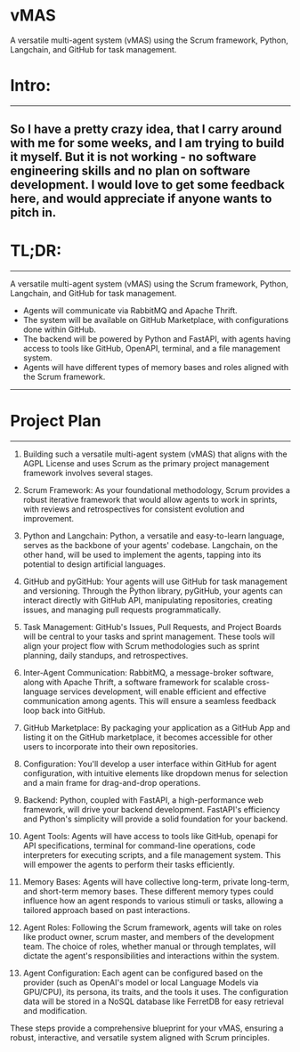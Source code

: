 # vMAS
A versatile multi-agent system (vMAS) using the Scrum framework, Python, Langchain, and GitHub for task management.

# Intro: 
---
So I have a pretty crazy idea, that I carry around with me for some weeks, and I am trying to build it myself. But it is not working - no software engineering skills and no plan on software development.
I would love to get some feedback here, and would appreciate if anyone wants to pitch in.
---

# TL;DR:
---
A versatile multi-agent system (vMAS) using the Scrum framework, Python, Langchain, and GitHub for task management. 
- Agents will communicate via RabbitMQ and Apache Thrift. 
- The system will be available on GitHub Marketplace, with configurations done within GitHub. 
- The backend will be powered by Python and FastAPI, with agents having access to tools like GitHub, OpenAPI, terminal, and a file management system. 
- Agents will have different types of memory bases and roles aligned with the Scrum framework.
---

# Project Plan
--- 
1.  Building such a versatile multi-agent system (vMAS) that aligns with the AGPL License and uses Scrum as the primary project management framework involves several stages.

2.  Scrum Framework: As your foundational methodology, Scrum provides a robust iterative framework that would allow agents to work in sprints, with reviews and retrospectives for consistent evolution and improvement.

3.  Python and Langchain: Python, a versatile and easy-to-learn language, serves as the backbone of your agents' codebase. Langchain, on the other hand, will be used to implement the agents, tapping into its potential to design artificial languages.

4.  GitHub and pyGitHub: Your agents will use GitHub for task management and versioning. Through the Python library, pyGitHub, your agents can interact directly with GitHub API, manipulating repositories, creating issues, and managing pull requests programmatically.

5.  Task Management: GitHub's Issues, Pull Requests, and Project Boards will be central to your tasks and sprint management. These tools will align your project flow with Scrum methodologies such as sprint planning, daily standups, and retrospectives.

6.  Inter-Agent Communication: RabbitMQ, a message-broker software, along with Apache Thrift, a software framework for scalable cross-language services development, will enable efficient and effective communication among agents. This will ensure a seamless feedback loop back into GitHub.
7.  GitHub Marketplace: By packaging your application as a GitHub App and listing it on the GitHub marketplace, it becomes accessible for other users to incorporate into their own repositories.

8.  Configuration: You'll develop a user interface within GitHub for agent configuration, with intuitive elements like dropdown menus for selection and a main frame for drag-and-drop operations.

9.  Backend: Python, coupled with FastAPI, a high-performance web framework, will drive your backend development. FastAPI's efficiency and Python's simplicity will provide a solid foundation for your backend.

10.  Agent Tools: Agents will have access to tools like GitHub, openapi for API specifications, terminal for command-line operations, code interpreters for executing scripts, and a file management system. This will empower the agents to perform their tasks efficiently.

11.  Memory Bases: Agents will have collective long-term, private long-term, and short-term memory bases. These different memory types could influence how an agent responds to various stimuli or tasks, allowing a tailored approach based on past interactions.

12.  Agent Roles: Following the Scrum framework, agents will take on roles like product owner, scrum master, and members of the development team. The choice of roles, whether manual or through templates, will dictate the agent's responsibilities and interactions within the system.

13.  Agent Configuration: Each agent can be configured based on the provider (such as OpenAI's model or local Language Models via GPU/CPU), its persona, its traits, and the tools it uses. The configuration data will be stored in a NoSQL database like FerretDB for easy retrieval and modification.


These steps provide a comprehensive blueprint for your vMAS, ensuring a robust, interactive, and versatile system aligned with Scrum principles.
